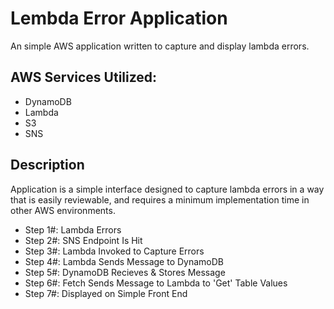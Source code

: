 # Lembda Error Application

An simple AWS application written to capture and display lambda errors.

## AWS Services Utilized:

- DynamoDB
- Lambda
- S3
- SNS

## Description

Application is a simple interface designed to capture lambda errors in a way that is easily reviewable, and requires a minimum implementation time in other AWS environments.

- Step 1#: Lambda Errors
- Step 2#: SNS Endpoint Is Hit
- Step 3#: Lambda Invoked to Capture Errors
- Step 4#: Lambda Sends Message to DynamoDB
- Step 5#: DynamoDB Recieves & Stores Message
- Step 6#: Fetch Sends Message to Lambda to 'Get' Table Values
- Step 7#: Displayed on Simple Front End
